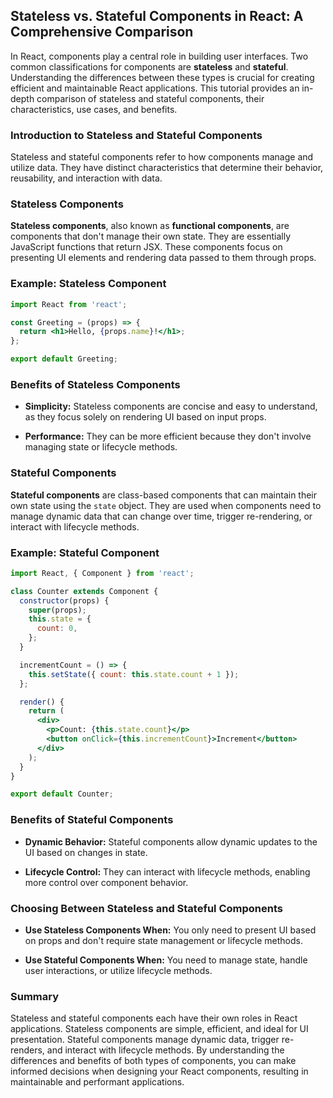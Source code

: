 ## Stateless vs. Stateful Components in React: A Comprehensive Comparison

In React, components play a central role in building user interfaces. Two common classifications for components are **stateless** and **stateful**. Understanding the differences between these types is crucial for creating efficient and maintainable React applications. This tutorial provides an in-depth comparison of stateless and stateful components, their characteristics, use cases, and benefits.

### Introduction to Stateless and Stateful Components

Stateless and stateful components refer to how components manage and utilize data. They have distinct characteristics that determine their behavior, reusability, and interaction with data.

### Stateless Components

**Stateless components**, also known as **functional components**, are components that don't manage their own state. They are essentially JavaScript functions that return JSX. These components focus on presenting UI elements and rendering data passed to them through props.

### Example: Stateless Component

```jsx
import React from 'react';

const Greeting = (props) => {
  return <h1>Hello, {props.name}!</h1>;
};

export default Greeting;
```

### Benefits of Stateless Components

- **Simplicity:** Stateless components are concise and easy to understand, as they focus solely on rendering UI based on input props.

- **Performance:** They can be more efficient because they don't involve managing state or lifecycle methods.

### Stateful Components

**Stateful components** are class-based components that can maintain their own state using the `state` object. They are used when components need to manage dynamic data that can change over time, trigger re-rendering, or interact with lifecycle methods.

### Example: Stateful Component

```jsx
import React, { Component } from 'react';

class Counter extends Component {
  constructor(props) {
    super(props);
    this.state = {
      count: 0,
    };
  }

  incrementCount = () => {
    this.setState({ count: this.state.count + 1 });
  };

  render() {
    return (
      <div>
        <p>Count: {this.state.count}</p>
        <button onClick={this.incrementCount}>Increment</button>
      </div>
    );
  }
}

export default Counter;
```

### Benefits of Stateful Components

- **Dynamic Behavior:** Stateful components allow dynamic updates to the UI based on changes in state.

- **Lifecycle Control:** They can interact with lifecycle methods, enabling more control over component behavior.

### Choosing Between Stateless and Stateful Components

- **Use Stateless Components When:** You only need to present UI based on props and don't require state management or lifecycle methods.

- **Use Stateful Components When:** You need to manage state, handle user interactions, or utilize lifecycle methods.

### Summary

Stateless and stateful components each have their own roles in React applications. Stateless components are simple, efficient, and ideal for UI presentation. Stateful components manage dynamic data, trigger re-renders, and interact with lifecycle methods. By understanding the differences and benefits of both types of components, you can make informed decisions when designing your React components, resulting in maintainable and performant applications.